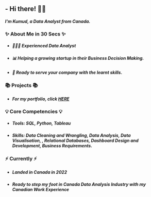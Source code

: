 ## - Hi there! 🙋‍♂️
##### I'm Kumud, a Data Analyst from Canada.

### ✨ About Me in 30 Secs ✨
- ##### 👩🏻‍💻 Experienced Data Analyst
- ##### 📊 Helping a growing  startup in their Business Decision Making. 
- ##### 📝 Ready to serve your company with the learnt skills.
### 📚 Projects 📚
- ##### For my portfolio, click [HERE](https://github.com/Kumudkohli/Portfolio/blob/main/README.md)
### 💡 Core Competencies 💡
- ##### Tools: SQL, Python, Tableau
- ##### Skills: Data Cleaning and Wrangling, Data Analysis, Data Visualisation, , Relational Databases, Dashboard Design and Development, Business Requirements.
### ⚡️ Currently ⚡️
- ##### Landed in Canada in 2022
- ##### Ready to step my foot in Canada Data Analysis Industry with my Canadian Work Experience
